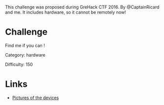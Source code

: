 This challenge was proposed during GreHack CTF 2016. By @CaptainRicard and me.
It includes hardware, so it cannot be remotely now!

# Challenge

Find me if you can !

Category: hardware

Difficulty: 150


# Links

- [Pictures of the devices](https://twitter.com/CaptainRicard/status/800110002467958785)
